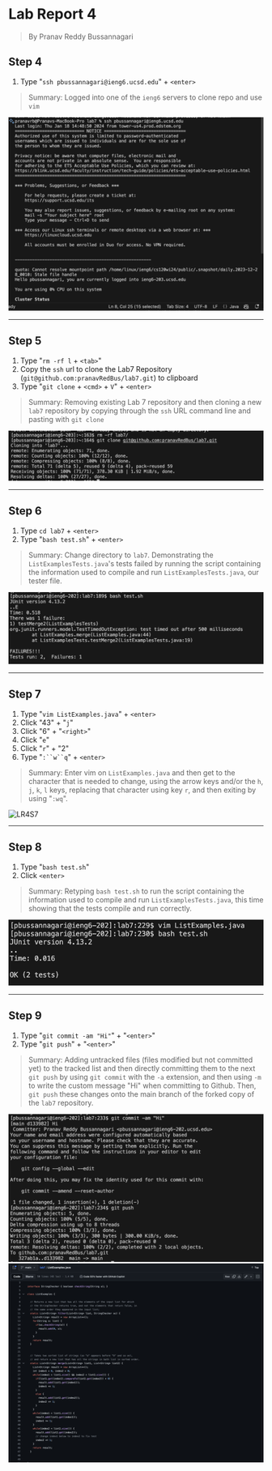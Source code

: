 # Lab Report 4
> By Pranav Reddy Bussannagari

## Step 4
1. Type "`ssh pbussannagari@ieng6.ucsd.edu`" + `<enter>`

> Summary: Logged into one of the `ieng6` servers to clone repo and use `vim` 

![LR4S4](LR4S4.png)

***

## Step 5
1. Type "`rm -rf l` + `<tab>`"
2. Copy the `ssh` url to clone the Lab7 Repository (`git@github.com:pranavRedBus/lab7.git`) to clipboard
3. Type "`git clone` + `<cmd>` + `V`" + `<enter>`

> Summary: Removing existing Lab 7 repository and then cloning a new `lab7` repository by copying through the `ssh` URL command line and pasting with `git clone`

![LR4S5](LR4S5.png)

***

## Step 6
1. Type `cd lab7` + `<enter>`
2. Type "`bash test.sh`" + `<enter>`

> Summary: Change directory to `lab7`. Demonstrating the `ListExamplesTests.java`'s tests failed by running the script containing the information used to compile and run `ListExamplesTests.java`, our tester file.

![LR4S6](LR4S6.png)

***

## Step 7
1. Type "`vim ListExamples.java`" + `<enter>`
2. Click "43" + "`j`"
3. Click "6" + "`<right>`"
4. Click "`e`"
5. Click "`r`" + "2"
6. Type "`:``w``q`" + `<enter>`

> Summary: Enter vim on `ListExamples.java` and then get to the character that is needed to change, using the arrow keys and/or the `h`, `j`, `k`, `l` keys, replacing that character using key `r`, and then exiting by using "`:wq`".

![LR4S7](LR4S7.png)

***

## Step 8
1. Type "`bash test.sh`"
2. Click `<enter>`

> Summary: Retyping `bash test.sh` to run the script containing the information used to compile and run `ListExamplesTests.java`, this time showing that the tests compile and run correctly.

![LR4S8](LR4S8.png)

***

## Step 9
1. Type "`git commit -am "Hi"`" + "`<enter>`"
2. Type "`git push`" + "`<enter>`"

> Summary: Adding untracked files (files modified but not committed yet) to the tracked list and then directly committing them to the next `git push` by using `git commit` with the `-a` extension, and then using `-m` to write the custom message "Hi" when committing to Github. Then, `git push` these changes onto the main branch of the forked copy of the `lab7` repository.

![LR4S9](LR4S9.png)
![LR4S9.2](LR4S9.2.png)
